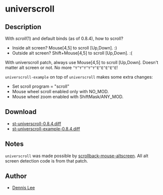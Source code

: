 universcroll
============

Description
-----------
With *scroll*(1) and default binds (as of 0.8.4), how to scroll?
- Inside alt screen? Mouse[4,5] to scroll [Up,Down]. :)
- Outside alt screen? Shift+Mouse[4,5] to scroll [Up,Down]. :(

With universcroll patch, always use Mouse[4,5] to scroll [Up,Down].
Doesn't matter alt screen or not. No more `^Y^Y^Y^Y^Y^E^E^E^E^E`!

`universcroll-example` on top of `universcroll` makes some extra
changes:
- Set scroll program = "scroll"
- Mouse wheel scroll enabled only with NO_MOD.
- Mouse wheel zoom enabled with ShiftMask/ANY_MOD.

Download
--------
- [st-universcroll-0.8.4.diff](st-universcroll-0.8.4.diff)
- [st-universcroll-example-0.8.4.diff](st-universcroll-example-0.8.4.diff)

Notes
-----
`universcroll` was made possible by
[scrollback-mouse-altscreen](https://st.suckless.org/patches/scrollback/).
All alt screen detection code is from that patch.

Author
------
- [Dennis Lee](mailto:dennis@dennislee.xyz)
